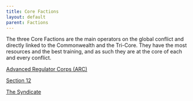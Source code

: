 ```yaml
---
title: Core Factions
layout: default
parent: Factions
---
```

The three Core Factions are the main operators on the global conflict and directly linked to the Commonwealth and the Tri-Core. They have the most resources and the best training, and as such they are at the core of each and every conflict.

[Advanced Regulator Corps (ARC)](faction-arc.md)

[Section 12](faction-section12.md)

[The Syndicate](faction-syndicate.md)
